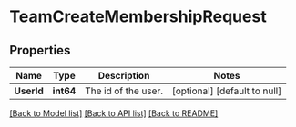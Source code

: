 # TeamCreateMembershipRequest

## Properties
Name | Type | Description | Notes
------------ | ------------- | ------------- | -------------
**UserId** | **int64** | The id of the user. | [optional] [default to null]

[[Back to Model list]](../README.md#documentation-for-models) [[Back to API list]](../README.md#documentation-for-api-endpoints) [[Back to README]](../README.md)


